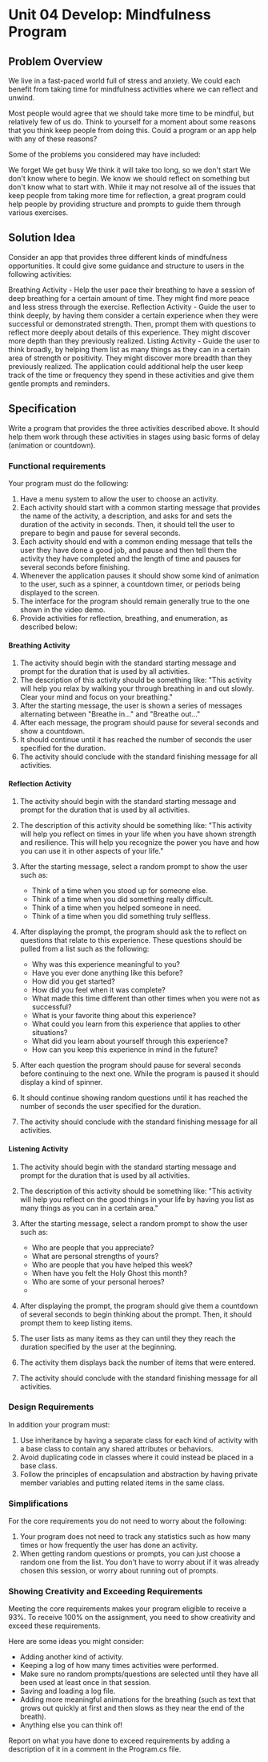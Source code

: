 # Unit 04 Develop: Mindfulness Program

## Problem Overview
We live in a fast-paced world full of stress and anxiety. We could each benefit from taking time for mindfulness activities where we can reflect and unwind.

Most people would agree that we should take more time to be mindful, but relatively few of us do. Think to yourself for a moment about some reasons that you think keep people from doing this. Could a program or an app help with any of these reasons?

Some of the problems you considered may have included:

We forget
We get busy
We think it will take too long, so we don't start
We don't know where to begin. We know we should reflect on something but don't know what to start with.
While it may not resolve all of the issues that keep people from taking more time for reflection, a great program could help people by providing structure and prompts to guide them through various exercises.

## Solution Idea
Consider an app that provides three different kinds of mindfulness opportunities. It could give some guidance and structure to users in the following activities:

Breathing Activity - Help the user pace their breathing to have a session of deep breathing for a certain amount of time. They might find more peace and less stress through the exercise.
Reflection Activity - Guide the user to think deeply, by having them consider a certain experience when they were successful or demonstrated strength. Then, prompt them with questions to reflect more deeply about details of this experience. They might discover more depth than they previously realized.
Listing Activity - Guide the user to think broadly, by helping them list as many things as they can in a certain area of strength or positivity. They might discover more breadth than they previously realized.
The application could additional help the user keep track of the time or frequency they spend in these activities and give them gentle prompts and reminders.

## Specification
Write a program that provides the three activities described above. It should help them work through these activities in stages using basic forms of delay (animation or countdown).

### Functional requirements
Your program must do the following:

1. Have a menu system to allow the user to choose an activity.
2. Each activity should start with a common starting message that provides the name of the activity, a description, and asks for and sets the duration of the activity in seconds. Then, it should tell the user to prepare to begin and pause for several seconds.
3. Each activity should end with a common ending message that tells the user they have done a good job, and pause and then tell them the activity they have completed and the length of time and pauses for several seconds before finishing.
4. Whenever the application pauses it should show some kind of animation to the user, such as a spinner, a countdown timer, or periods being displayed to the screen.
5. The interface for the program should remain generally true to the one shown in the video demo.
6. Provide activities for reflection, breathing, and enumeration, as described below:

#### Breathing Activity
1. The activity should begin with the standard starting message and prompt for the duration that is used by all activities.
2. The description of this activity should be something like: "This activity will help you relax by walking your through breathing in and out slowly. Clear your mind and focus on your breathing."
3. After the starting message, the user is shown a series of messages alternating between "Breathe in..." and "Breathe out..."
4. After each message, the program should pause for several seconds and show a countdown.
5. It should continue until it has reached the number of seconds the user specified for the duration.
6. The activity should conclude with the standard finishing message for all activities.

#### Reflection Activity
1. The activity should begin with the standard starting message and prompt for the duration that is used by all activities.
2. The description of this activity should be something like: "This activity will help you reflect on times in your life when you have shown strength and resilience. This will help you recognize the power you have and how you can use it in other aspects of your life."
3. After the starting message, select a random prompt to show the user such as:

   - Think of a time when you stood up for someone else.
   - Think of a time when you did something really difficult.
   - Think of a time when you helped someone in need.
   - Think of a time when you did something truly selfless.
  
4. After displaying the prompt, the program should ask the to reflect on questions that relate to this experience. These questions should be pulled from a list such as the following:

   - Why was this experience meaningful to you?
   - Have you ever done anything like this before?
   - How did you get started?
   - How did you feel when it was complete?
   - What made this time different than other times when you were not as successful?
   - What is your favorite thing about this experience?
   - What could you learn from this experience that applies to other situations?
   - What did you learn about yourself through this experience?
   - How can you keep this experience in mind in the future?

5. After each question the program should pause for several seconds before continuing to the next one. While the program is paused it should display a kind of spinner.
6. It should continue showing random questions until it has reached the number of seconds the user specified for the duration.
7. The activity should conclude with the standard finishing message for all activities.

#### Listening Activity
1. The activity should begin with the standard starting message and prompt for the duration that is used by all activities.
2. The description of this activity should be something like: "This activity will help you reflect on the good things in your life by having you list as many things as you can in a certain area."
3. After the starting message, select a random prompt to show the user such as:

   - Who are people that you appreciate?
   - What are personal strengths of yours?
   - Who are people that you have helped this week?
   - When have you felt the Holy Ghost this month?
   - Who are some of your personal heroes?
   - 
4. After displaying the prompt, the program should give them a countdown of several seconds to begin thinking about the prompt. Then, it should prompt them to keep listing items.
5. The user lists as many items as they can until they they reach the duration specified by the user at the beginning.
6. The activity them displays back the number of items that were entered.
7. The activity should conclude with the standard finishing message for all activities.

### Design Requirements
In addition your program must:

1. Use inheritance by having a separate class for each kind of activity with a base class to contain any shared attributes or behaviors.
2. Avoid duplicating code in classes where it could instead be placed in a base class.
3. Follow the principles of encapsulation and abstraction by having private member variables and putting related items in the same class.

### Simplifications
For the core requirements you do not need to worry about the following:

1. Your program does not need to track any statistics such as how many times or how frequently the user has done an activity.
2. When getting random questions or prompts, you can just choose a random one from the list. You don't have to worry about if it was already chosen this session, or worry about running out of prompts.

### Showing Creativity and Exceeding Requirements
Meeting the core requirements makes your program eligible to receive a 93%. To receive 100% on the assignment, you need to show creativity and exceed these requirements.

Here are some ideas you might consider:

- Adding another kind of activity.
- Keeping a log of how many times activities were performed.
- Make sure no random prompts/questions are selected until they have all been used at least once in that session.
- Saving and loading a log file.
- Adding more meaningful animations for the breathing (such as text that grows out quickly at first and then slows as they near the end of the breath).
- Anything else you can think of!

Report on what you have done to exceed requirements by adding a description of it in a comment in the Program.cs file.